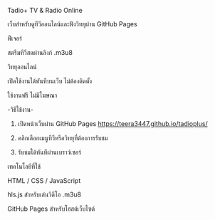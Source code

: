 Tadio+ TV & Radio Online

เว็บสำหรับดูทีวีออนไลน์และฟังวิทยุผ่าน GitHub Pages

ฟีเจอร์

สตรีมทีวีสดผ่านลิงก์ .m3u8 

วิทยุออนไลน์

เปิดใช้งานได้ทันทีบนเว็บ ไม่ต้องติดตั้ง

ใช้งานฟรี ไม่มีโฆษณา

-วิธีใช้งาน-

1. เปิดหน้าเว็บผ่าน GitHub Pages
   https://teera3447.github.io/tadioplus/


3. คลิกเลือกเมนูทีวีหรือวิทยุที่ต้องการรับชม


4. รับชมได้ทันทีผ่านเบราว์เซอร์



เทคโนโลยีที่ใช้

HTML / CSS / JavaScript

hls.js สำหรับเล่นวิดีโอ .m3u8

GitHub Pages สำหรับโฮสต์เว็บไซต์
